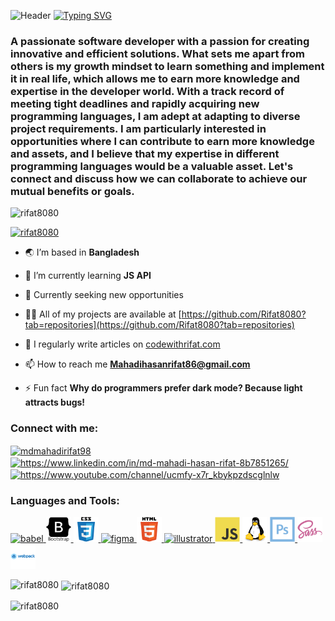 ![Header](https://github.com/Rifat8080/Rifat8080/assets/123451855/d72c7e9a-fd03-4261-a921-cd1f551432dd)
[![Typing SVG](https://readme-typing-svg.demolab.com?font=Poppins&weight=600&size=30&duration=2000&pause=50&color=00D5FF&multiline=true&width=740&height=150&lines=%F0%9F%91%8B+Welcome+to+my+GitHub+profile!+%F0%9F%9A%80;%E2%99%BB%EF%B8%8F+Here+ideas+convert+to+digital+;%F0%9F%92%BB+Solutions+%E2%9C%85)](https://git.io/typing-svg)



<h3 align="left">A passionate software developer with a passion for creating innovative and efficient solutions. What sets me apart from others is my growth mindset to learn something and implement it in real life, which allows me to earn more knowledge and expertise in the developer world. With a track record of meeting tight deadlines and rapidly acquiring new programming languages, I am adept at adapting to diverse project requirements. I am particularly interested in opportunities where I can contribute to earn more knowledge and assets, and I believe that my expertise in different programming languages would be a valuable asset. Let's connect and discuss how we can collaborate to achieve our mutual benefits or goals.</h3>

<p align="left"> <img src="https://komarev.com/ghpvc/?username=rifat8080&label=Profile%20views&color=0e75b6&style=flat" alt="rifat8080" /> </p>

<p align="left"> <a href="https://github.com/ryo-ma/github-profile-trophy"><img src="https://github-profile-trophy.vercel.app/?username=rifat8080" alt="rifat8080" /></a> </p>

- 🌏 I’m based in **Bangladesh**

- 🌱 I’m currently learning **JS API**
  
- 🤝  Currently seeking new opportunities
  
- 👨‍💻 All of my projects are available at [https://github.com/Rifat8080?tab=repositories](https://github.com/Rifat8080?tab=repositories)

- 📝 I regularly write articles on [codewithrifat.com](codewithrifat.com)

- 📫 How to reach me **Mahadihasanrifat86@gmail.com**

- ⚡ Fun fact **Why do programmers prefer dark mode? Because light attracts bugs!**

<h3 align="left">Connect with me:</h3>
<p align="left">
<a href="https://twitter.com/mdmahadirifat98" target="blank"><img align="center" src="https://raw.githubusercontent.com/rahuldkjain/github-profile-readme-generator/master/src/images/icons/Social/twitter.svg" alt="mdmahadirifat98" height="30" width="40" /></a>
<a href="https://linkedin.com/in/https://www.linkedin.com/in/md-mahadi-hasan-rifat-8b7851265/" target="blank"><img align="center" src="https://raw.githubusercontent.com/rahuldkjain/github-profile-readme-generator/master/src/images/icons/Social/linked-in-alt.svg" alt="https://www.linkedin.com/in/md-mahadi-hasan-rifat-8b7851265/" height="30" width="40" /></a>
<a href="https://www.youtube.com/c/https://www.youtube.com/channel/ucmfy-x7r_kbykpzdscglnlw" target="blank"><img align="center" src="https://raw.githubusercontent.com/rahuldkjain/github-profile-readme-generator/master/src/images/icons/Social/youtube.svg" alt="https://www.youtube.com/channel/ucmfy-x7r_kbykpzdscglnlw" height="30" width="40" /></a>
</p>

<h3 align="left">Languages and Tools:</h3>
<p align="left"> <a href="https://babeljs.io/" target="_blank" rel="noreferrer"> <img src="https://www.vectorlogo.zone/logos/babeljs/babeljs-icon.svg" alt="babel" width="40" height="40"/> </a> <a href="https://getbootstrap.com" target="_blank" rel="noreferrer"> <img src="https://raw.githubusercontent.com/devicons/devicon/master/icons/bootstrap/bootstrap-plain-wordmark.svg" alt="bootstrap" width="40" height="40"/> </a> <a href="https://www.w3schools.com/css/" target="_blank" rel="noreferrer"> <img src="https://raw.githubusercontent.com/devicons/devicon/master/icons/css3/css3-original-wordmark.svg" alt="css3" width="40" height="40"/> </a> <a href="https://www.figma.com/" target="_blank" rel="noreferrer"> <img src="https://www.vectorlogo.zone/logos/figma/figma-icon.svg" alt="figma" width="40" height="40"/> </a> <a href="https://www.w3.org/html/" target="_blank" rel="noreferrer"> <img src="https://raw.githubusercontent.com/devicons/devicon/master/icons/html5/html5-original-wordmark.svg" alt="html5" width="40" height="40"/> </a> <a href="https://www.adobe.com/in/products/illustrator.html" target="_blank" rel="noreferrer"> <img src="https://www.vectorlogo.zone/logos/adobe_illustrator/adobe_illustrator-icon.svg" alt="illustrator" width="40" height="40"/> </a> <a href="https://developer.mozilla.org/en-US/docs/Web/JavaScript" target="_blank" rel="noreferrer"> <img src="https://raw.githubusercontent.com/devicons/devicon/master/icons/javascript/javascript-original.svg" alt="javascript" width="40" height="40"/> </a> <a href="https://www.linux.org/" target="_blank" rel="noreferrer"> <img src="https://raw.githubusercontent.com/devicons/devicon/master/icons/linux/linux-original.svg" alt="linux" width="40" height="40"/> </a> <a href="https://www.photoshop.com/en" target="_blank" rel="noreferrer"> <img src="https://raw.githubusercontent.com/devicons/devicon/master/icons/photoshop/photoshop-line.svg" alt="photoshop" width="40" height="40"/> </a> <a href="https://sass-lang.com" target="_blank" rel="noreferrer"> <img src="https://raw.githubusercontent.com/devicons/devicon/master/icons/sass/sass-original.svg" alt="sass" width="40" height="40"/> </a> <a href="https://webpack.js.org" target="_blank" rel="noreferrer"> <img src="https://raw.githubusercontent.com/devicons/devicon/d00d0969292a6569d45b06d3f350f463a0107b0d/icons/webpack/webpack-original-wordmark.svg" alt="webpack" width="40" height="40"/> </a> </p>

<p><img align="left" src="https://github-readme-stats.vercel.app/api/top-langs?username=rifat8080&show_icons=true&locale=en&layout=compact" alt="rifat8080" /></p>

<p>&nbsp;<img align="center" src="https://github-readme-stats.vercel.app/api?username=rifat8080&show_icons=true&locale=en" alt="rifat8080" /></p>

<p><img align="center" src="https://github-readme-streak-stats.herokuapp.com/?user=rifat8080&" alt="rifat8080" /></p>

